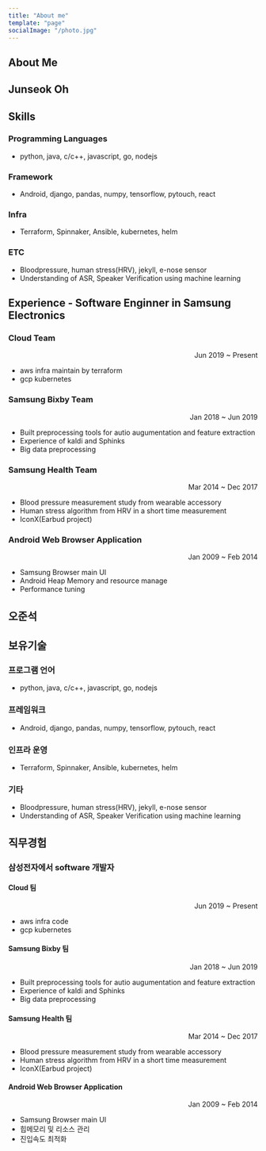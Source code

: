 ```yaml
---
title: "About me"
template: "page"
socialImage: "/photo.jpg"
---
```


## About Me

## Junseok Oh

## Skills

### Programming Languages

* python, java, c/c++, javascript, go, nodejs  

### Framework

* Android, django, pandas, numpy, tensorflow, pytouch, react  

### Infra

* Terraform, Spinnaker, Ansible, kubernetes, helm
  
### ETC

* Bloodpressure, human stress(HRV), jekyll, e-nose sensor  
* Understanding of ASR, Speaker Verification using machine learning  

## Experience - Software Enginner in Samsung Electronics

### Cloud Team

<div style="text-align: right">Jun 2019 ~ Present </div>

* aws infra maintain by terraform
* gcp kubernetes  

### Samsung Bixby Team

<div style="text-align: right">Jan 2018 ~ Jun 2019</div>

* Built preprocessing tools for autio augumentation and feature extraction
* Experience of kaldi and Sphinks
* Big data preprocessing

### Samsung Health Team

<div style="text-align: right">Mar 2014 ~ Dec 2017</div>

* Blood pressure measurement study from wearable accessory
* Human stress algorithm from HRV in a short time measurement
* IconX(Earbud project)

### Android Web Browser Application

<div style="text-align: right">Jan 2009 ~ Feb 2014</div>

* Samsung Browser main UI
* Android Heap Memory and resource manage
* Performance tuning

## 오준석

## 보유기술

### 프로그램 언어

* python, java, c/c++, javascript, go, nodejs

### 프레임워크

* Android, django, pandas, numpy, tensorflow, pytouch, react

### 인프라 운영

* Terraform, Spinnaker, Ansible, kubernetes, helm

### 기타

* Bloodpressure, human stress(HRV), jekyll, e-nose sensor
* Understanding of ASR, Speaker Verification using machine learning

## 직무경험

### 삼성전자에서 software 개발자

#### Cloud 팀

<div style="text-align: right">Jun 2019 ~ Present </div>

* aws infra code
* gcp kubernetes

#### Samsung Bixby 팀

<div style="text-align: right">Jan 2018 ~ Jun 2019</div>

* Built preprocessing tools for autio augumentation and feature extraction
* Experience of kaldi and Sphinks
* Big data preprocessing

#### Samsung Health 팀

<div style="text-align: right">Mar 2014 ~ Dec 2017</div>

* Blood pressure measurement study from wearable accessory
* Human stress algorithm from HRV in a short time measurement
* IconX(Earbud project)

#### Android Web Browser Application

<div style="text-align: right">Jan 2009 ~ Feb 2014</div>

* Samsung Browser main UI
* 힙메모리 및 리소스 관리
* 진입속도 최적화